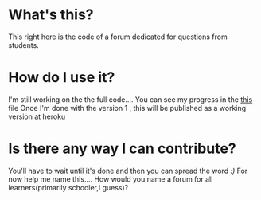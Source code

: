# What's this?

This right here is the code of a forum dedicated for questions from students.

# How do I use it?

I'm still working on the the full code....
You can see my progress in the [this](https://github.com/FalseDev/student-forum/tree/master/TODOLIST.md) file
Once I'm done with the version 1 , this will be published as a working version at heroku

# Is there any way I can contribute?

You'll have to wait until it's done and then you can spread the word _:)_
For now help me name this....
How would you name a forum for all learners(primarily schooler,I guess)?
